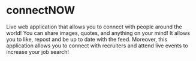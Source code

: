 # connectNOW
Live web application that allows you to connect with people around the world! You can share images, quotes, and anything on your mind! It allows you to like, repost and be up to date with the feed. Moreover, this application allows you to connect with recruiters and attend live events to increase your job search!
